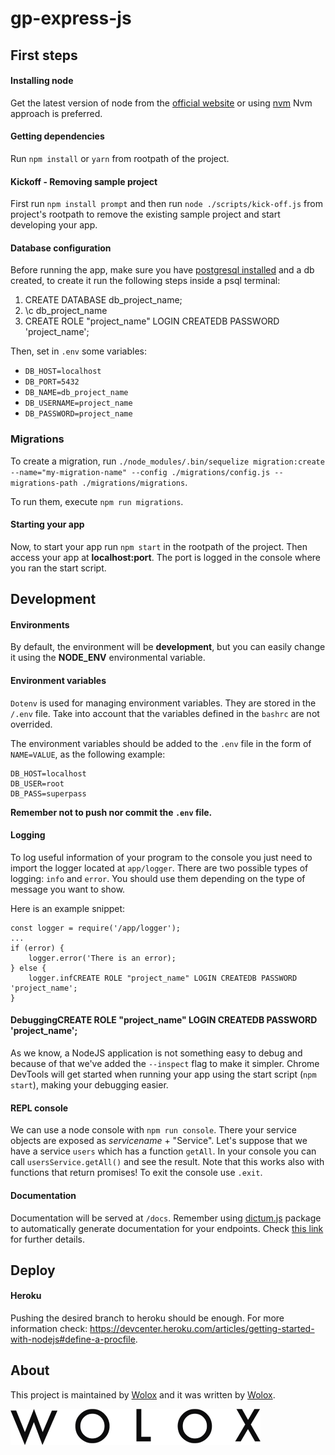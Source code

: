 # gp-express-js



## First steps

#### Installing node
Get the latest version of node from the [official website](https://nodejs.org/) or using [nvm](https://github.com/creationix/nvm)
Nvm approach is preferred.

#### Getting dependencies
Run ```npm install``` or ```yarn``` from rootpath of the project.

#### Kickoff - Removing sample project
First run ```npm install prompt``` and then run ```node ./scripts/kick-off.js``` from project's rootpath to remove the existing sample project and start developing your app.

#### Database configuration
Before running the app, make sure you have [postgresql installed](https://www.digitalocean.com/community/tutorials/how-to-install-and-use-postgresql-on-ubuntu-14-04) and a db created, to create it run the following steps inside a psql terminal:
1. CREATE DATABASE db_project_name;
2. \c db_project_name
3. CREATE ROLE "project_name" LOGIN CREATEDB PASSWORD 'project_name';

Then, set in `.env` some variables:
- `DB_HOST=localhost`
- `DB_PORT=5432`
- `DB_NAME=db_project_name`
- `DB_USERNAME=project_name`
- `DB_PASSWORD=project_name`

### Migrations

To create a migration, run `./node_modules/.bin/sequelize migration:create --name="my-migration-name" --config ./migrations/config.js --migrations-path ./migrations/migrations`.

To run them, execute `npm run migrations`.

#### Starting your app
Now, to start your app run ```npm start``` in the rootpath of the project. Then access your app at **localhost:port**. The port is logged in the console where you ran the start script.

## Development

#### Environments
By default, the environment will be **development**, but you can easily change it using the **NODE_ENV** environmental variable.

#### Environment variables
`Dotenv` is used for managing environment variables. They are stored in the `/.env` file. Take into account that the variables defined in the `bashrc` are not overrided.

The environment variables should be added to the `.env` file in the form of `NAME=VALUE`, as the following example:
```
DB_HOST=localhost
DB_USER=root
DB_PASS=superpass
```

**Remember not to push nor commit the `.env` file.**

#### Logging
To log useful information of your program to the console you just need to import the logger located at `app/logger`. There are two possible types of logging: `info` and `error`. You should use them depending on the type of message you want to show.

Here is an example snippet:
```
const logger = require('/app/logger');
...
if (error) { 
    logger.error('There is an error);
} else {
    logger.infCREATE ROLE "project_name" LOGIN CREATEDB PASSWORD 'project_name';
}
```

#### DebuggingCREATE ROLE "project_name" LOGIN CREATEDB PASSWORD 'project_name';
As we know, a NodeJS application is not something easy to debug and because of that we've added the `--inspect` flag to make it simpler. Chrome DevTools will get started when running your app using the start script (`npm start`), making your debugging easier.

#### REPL console
We can use a node console with `npm run console`. There your service objects are exposed as _servicename_ + "Service". Let's suppose that we have a service `users` which has a function `getAll`. In your console you can call `usersService.getAll()` and see the result. Note that this works also with functions that return promises! To exit the console use `.exit`.

#### Documentation
Documentation will be served at `/docs`. Remember using [dictum.js](http://www.github.com/Wolox/dictum.js) package to automatically generate documentation for your endpoints. Check [this link](https://github.com/Wolox/dictum.js#chai) for further details.

## Deploy

#### Heroku
Pushing the desired branch to heroku should be enough.
For more information check: https://devcenter.heroku.com/articles/getting-started-with-nodejs#define-a-procfile.

## About

This project is maintained by [Wolox](https://github.com/Wolox) and it was written by [Wolox](http://www.wolox.com.ar).

![Wolox](https://raw.githubusercontent.com/Wolox/press-kit/master/logos/logo_banner.png)